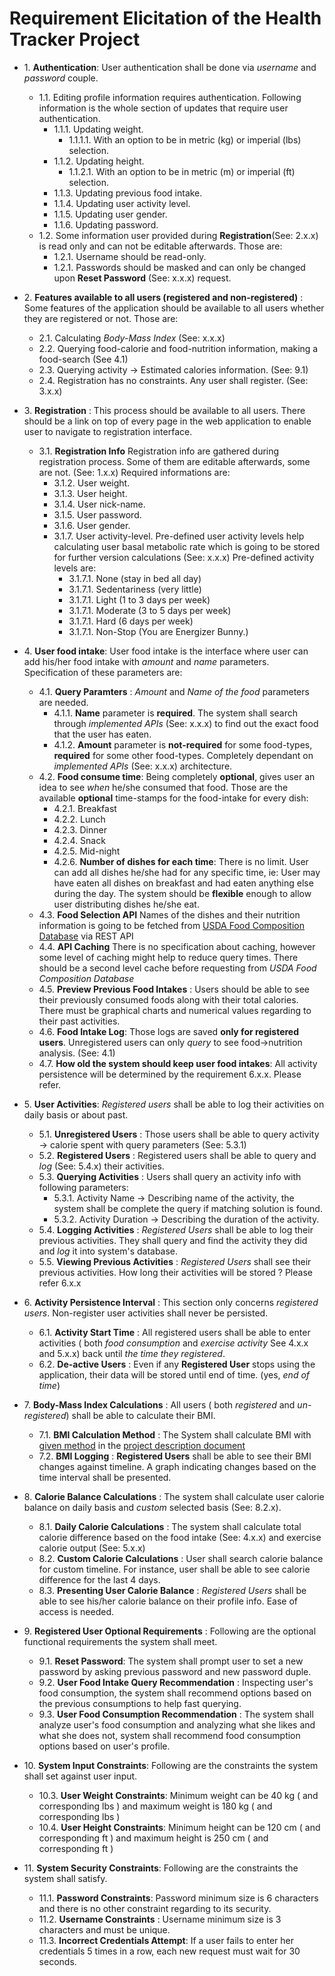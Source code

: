 # Requirement Elicitation of the Health Tracker Project

* 1\. **Authentication**: User authentication shall be done via *username* and *password* couple.
    * 1.1\. Editing profile information requires authentication. Following information is the whole section of updates that require user authentication.
      * 1.1.1\. Updating weight.
          * 1.1.1.1\. With an option to be in metric (kg) or imperial (lbs) selection.
      * 1.1.2\. Updating height.
           * 1.1.2.1\. With an option to be in metric (m) or imperial (ft) selection.
      * 1.1.3\. Updating previous food intake.
      * 1.1.4\. Updating user activity level.
      * 1.1.5\. Updating user gender.
      * 1.1.6\. Updating password.
    * 1.2\. Some information user provided during **Registration**(See: 2.x.x) is read only and can not be editable afterwards. Those are:
      * 1.2.1\. Username should be read-only.
      * 1.2.1\. Passwords should be masked and can only be changed upon **Reset Password** (See: x.x.x) request.
* 2\. **Features available to all users (registered and non-registered)** : Some features of the application should be available to all users whether they are registered or not. Those are:
   * 2.1\. Calculating *Body-Mass Index* (See: x.x.x)
   * 2.2\. Querying food-calorie and food-nutrition information, making a food-search (See 4.1)
   * 2.3\. Querying activity -> Estimated calories information. (See: 9.1)
   * 2.4\. Registration has no constraints. Any user shall register. (See: 3.x.x)

* 3\. **Registration** : This process should be available to all users. There should be a link on top of every page in the web application to enable user to navigate to registration interface.
   * 3.1\. **Registration Info** Registration info are gathered during registration process. Some of them are editable afterwards, some are not. (See: 1.x.x) Required informations are:
        * 3.1.2\. User weight.
        * 3.1.3\. User height.
        * 3.1.4\. User nick-name.
        * 3.1.5\. User password.
        * 3.1.6\. User gender.
        * 3.1.7\. User activity-level. Pre-defined user activity levels help calculating user basal metabolic rate which is going to be stored for further version calculations (See: x.x.x) Pre-defined activity levels are:
            * 3.1.7.1\. None (stay in bed all day)
            * 3.1.7.1\. Sedentariness (very little)
            * 3.1.7.1\. Light (1 to 3 days per week)
            * 3.1.7.1\. Moderate (3 to 5 days per week)
            * 3.1.7.1\. Hard (6 days per week)
            * 3.1.7.1\. Non-Stop (You are Energizer Bunny.)

* 4\. **User food intake**: User food intake is the interface where user can add his/her food intake with *amount* and *name* parameters. Specification of these parameters are:
    * 4.1\. **Query Paramters** : *Amount* and *Name of the food* parameters are needed.
        * 4.1.1\. **Name** parameter is **required**. The system shall search through *implemented APIs* (See: x.x.x) to find out the exact food that the user has eaten.
        * 4.1.2\. **Amount** parameter is **not-required** for some food-types, **required** for some other food-types. Completely dependant on *implemented APIs* (See: x.x.x) architecture.
    * 4.2\. **Food consume time**: Being completely **optional**, gives user an idea to see *when* he/she consumed that food. Those are the available **optional** time-stamps for the food-intake for every dish:
        * 4.2.1\. Breakfast
        * 4.2.2\. Lunch
        * 4.2.3\. Dinner
        * 4.2.4\. Snack
        * 4.2.5\. Mid-night
        * 4.2.6\. **Number of dishes for each time**: There is no limit. User can add all dishes he/she had for any specific time, ie: User may have eaten all dishes on breakfast and had eaten anything else during the day. The system should be **flexible** enough to allow user distributing dishes he/she eat.
    * 4.3\. **Food Selection API** Names of the dishes and their nutrition information is going to be fetched from [USDA Food Composition Database](https://ndb.nal.usda.gov/ndb/doc/) via REST API
    * 4.4\. **API Caching** There is no specification about caching, however some level of caching might help to reduce query times. There should be a second level cache before requesting from *USDA Food Composition Database*
    * 4.5\. **Preview Previous Food Intakes** : Users should be able to see their previously consumed foods along with their total calories. There must be graphical charts and numerical values regarding to their past activities.
    * 4.6\. **Food Intake Log**: Those logs are saved **only for registered users**. Unregistered users can only *query* to see food->nutrition analysis. (See: 4.1)
    * 4.7\. **How old the system should keep user food intakes**: All activity persistence will be determined by the requirement 6.x.x. Please refer.

* 5\. **User Activities**: *Registered users* shall be able to log their activities on daily basis or about past.
    * 5.1\. **Unregistered Users** : Those users shall be able to query activity -> calorie spent with query parameters (See: 5.3.1)
    * 5.2\. **Registered Users** : Registered users shall be able to query and *log* (See: 5.4.x) their activities.
    * 5.3\. **Querying Activities** : Users shall query an activity info with following parameters:
        * 5.3.1\. Activity Name -> Describing name of the activity, the system shall be complete the query if matching solution is found.
        * 5.3.2\. Activity Duration -> Describing the duration of the activity.
    * 5.4\. **Logging Activities** : *Registered Users* shall be able to log their previous activities. They shall query and find the activity they did and *log* it into system's database.
    * 5.5\. **Viewing Previous Activities** : *Registered Users* shall see their previous activities. How long their activities will be stored ? Please refer 6.x.x

* 6\. **Activity Persistence Interval** : This section only concerns *registered users*. Non-register user activities shall never be persisted.
    * 6.1\. **Activity Start Time** : All registered users shall be able to enter activities ( both *food consumption* and *exercise activity* See 4.x.x and 5.x.x) back until *the time they registered*.
    * 6.2\. **De-active Users** : Even if any **Registered User** stops using the application, their data will be stored until end of time. (yes, *end of time*)

* 7\. **Body-Mass Index Calculations** : All users ( both *registered* and *un-registered*) shall be able to calculate their BMI.
     * 7.1\. **BMI Calculation Method** : The System shall calculate BMI with [given method](https://en.wikipedia.org/wiki/Body_mass_index) in the [project description document](https://github.com/Mephala/Fall2016Swe573_healthTracker/blob/master/SWE573_projectdescription.pdf)
     * 7.2\. **BMI Logging** : **Registered Users** shall be able to see their BMI changes against timeline. A graph indicating changes based on the time interval shall be presented.

* 8\. **Calorie Balance Calculations** : The system shall calculate user calorie balance on daily basis and *custom* selected basis (See: 8.2.x).
     * 8.1\. **Daily Calorie Calculations** : The system shall calculate total calorie difference based on the food intake (See: 4.x.x) and exercise calorie output (See: 5.x.x)
     * 8.2\. **Custom Calorie Calculations** : User shall search calorie balance for custom timeline. For instance, user shall be able to see calorie difference for the last 4 days.
     * 8.3\. **Presenting User Calorie Balance** : *Registered Users* shall be able to see his/her calorie balance on their profile info. Ease of access is needed.


* 9\. **Registered User Optional Requirements** : Following are the optional functional requirements the system shall meet.
     * 9.1\. **Reset Password**: The system shall prompt user to set a new password by asking previous password and new password duple.
     * 9.2\. **User Food Intake Query Recommendation** : Inspecting user's food consumption, the system shall recommend options based on the previous consumptions to help fast querying.
     * 9.3\. **User Food Consumption Recommendation** : The system shall analyze user's food consumption and analyzing what she likes and what she does not, system shall recommend food consumption options based on user's profile.

* 10\. **System Input Constraints**: Following are the constraints the system shall set against user input.
     * 10.3\. **User Weight Constraints**: Minimum weight can be 40 kg ( and corresponding lbs ) and maximum weight is 180 kg ( and corresponding lbs )
     * 10.4\. **User Height Constraints**: Minimum height can be 120 cm ( and corresponding ft ) and maximum height is 250 cm ( and corresponding ft )

* 11\. **System Security Constraints**: Following are the constraints the system shall satisfy.
     * 11.1\. **Password Constraints**: Password minimum size is 6 characters and there is no other constraint regarding to its security.
     * 11.2\. **Username Constraints** : Username minimum size is 3 characters and must be unique.
     * 11.3\. **Incorrect Credentials Attempt**: If a user fails to enter her credentials 5 times in a row, each new request must wait for 30 seconds.

